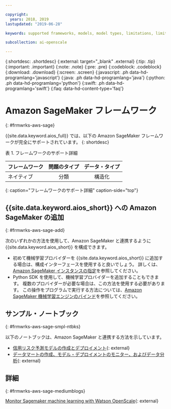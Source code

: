 ```yaml
---

copyright:
  years: 2018, 2019
lastupdated: "2019-06-28"

keywords: supported frameworks, models, model types, limitations, limits, AWS, Sagemaker, Amazon

subcollection: ai-openscale

---
```


{:shortdesc: .shortdesc}
{:external: target="_blank" .external}
{:tip: .tip}
{:important: .important}
{:note: .note}
{:pre: .pre}
{:codeblock: .codeblock}
{:download: .download}
{:screen: .screen}
{:javascript: .ph data-hd-programlang='javascript'}
{:java: .ph data-hd-programlang='java'}
{:python: .ph data-hd-programlang='python'}
{:swift: .ph data-hd-programlang='swift'}
{:faq: data-hd-content-type='faq'}

# Amazon SageMaker フレームワーク
{: #frmwrks-aws-sage}

{{site.data.keyword.aios_full}} では、以下の Amazon SageMaker フレームワークが完全にサポートされています。
{: shortdesc}

表 1. フレームワークのサポート詳細

| フレームワーク | 問題のタイプ | データ・タイプ |
|:---|:---:|:---:|
| ネイティブ | 分類 | 構造化 |
{: caption="フレームワークのサポート詳細" caption-side="top"}


## {{site.data.keyword.aios_short}} への Amazon SageMaker の追加
{: #frmwrks-aws-sage-add}

次のいずれかの方法を使用して、Amazon SageMaker と連携するように {{site.data.keyword.aios_short}} を構成できます。

- 初めて機械学習プロバイダーを {{site.data.keyword.aios_short}} に追加する場合は、構成インターフェースを使用すると良いでしょう。 詳しくは、[Amazon SageMaker インスタンスの指定](/docs/services/ai-openscale?topic=ai-openscale-csm-connect)を参照してください。
- Python SDK を使用して、機械学習プロバイダーを追加することもできます。 複数のプロバイダーが必要な場合は、この方法を使用する必要があります。 この操作をプログラムで実行する方法については、[Amazon SageMaker 機械学習エンジンのバインド](/docs/services/ai-openscale?topic=ai-openscale-cml-connect#cml-smbind)を参照してください。


## サンプル・ノートブック
{: #frmwrks-aws-sage-smpl-ntbks}

以下のノートブックは、Amazon SageMaker と連携する方法を示しています。

- [信用リスク予測モデルの作成とデプロイメント](https://github.com/pmservice/ai-openscale-tutorials/blob/master/notebooks/Credit%20%20model%20with%20SageMaker%20linear-learner%20.ipynb){: external}
- [データマートの作成、モデル・デプロイメントのモニター、およびデータ分析](https://github.com/pmservice/ai-openscale-tutorials/blob/master/notebooks/AI%20OpenScale%20and%20SageMaker%20ML%20Engine.ipynb){: external}


## 詳細
{: #frmwrks-aws-sage-mediumblogs}

[Monitor Sagemaker machine learning with Watson OpenScale](https://developer.ibm.com/patterns/monitor-amazon-sagemaker-machine-learning-models-with-ai-openscale//){: external}

